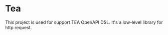 # Tea

This project is used for support TEA OpenAPI DSL. It's a low-level library for http request.

